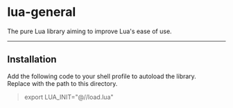# lua-general
The pure Lua library aiming to improve Lua's ease of use.  

------
## Installation
Add the following code to your shell profile to autoload the library.  
Replace <path-to-the-library-directory> with the path to this directory.  

> export LUA_INIT="@/<path-to-the-library-directory>/load.lua"  
